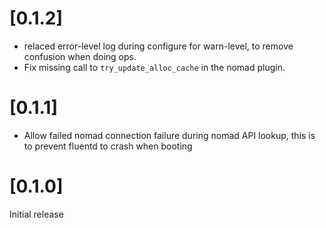 
# [0.1.2]

- relaced error-level log during configure for warn-level, to remove confusion when doing ops.
- Fix missing call to `try_update_alloc_cache` in the nomad plugin.


# [0.1.1]

- Allow failed nomad connection failure during nomad API lookup, this is to prevent fluentd to crash when booting


# [0.1.0]

Initial release